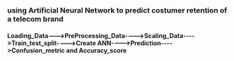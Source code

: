 <h3>using Artificial Neural Network to predict costumer retention of a telecom brand</h3>
<h4>Loading_Data--->PreProcessing_Data---->Scaling_Data---->Train_test_split---->Create ANN---->Prediction---->Confusion_metric and Accuracy_score </h4>

